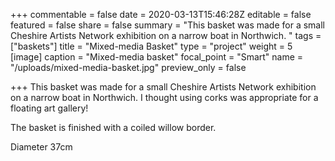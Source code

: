 +++
commentable = false
date = 2020-03-13T15:46:28Z
editable = false
featured = false
share = false
summary = "This basket was made for a small Cheshire Artists Network exhibition on a narrow boat in Northwich. "
tags = ["baskets"]
title = "Mixed-media Basket"
type = "project"
weight = 5
[image]
caption = "Mixed-media basket"
focal_point = "Smart"
name = "/uploads/mixed-media-basket.jpg"
preview_only = false

+++
This basket was made for a small Cheshire Artists Network exhibition on a narrow boat in Northwich. I thought using corks was appropriate for a floating art gallery!

The basket is finished with a coiled willow border.

Diameter 37cm